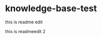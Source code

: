 # knowledge-base-test

this is readme edit

this is readmeedit 2
<!--stackedit_data:
eyJoaXN0b3J5IjpbLTE5MjIwNDEyNzJdfQ==
-->